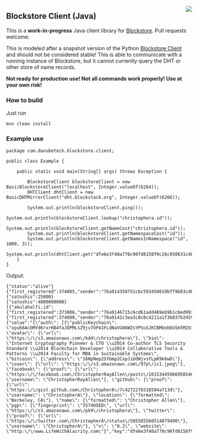 <a href="http://projectdanube.org/" target="_blank"><img src="http://projectdanube.github.com/xdi2/images/projectdanube_logo.png" align="right"></a>

## Blockstore Client (Java)

This is a **work-in-progress** Java client library for [Blockstore](https://github.com/blockstack/blockstore/). Pull requests welcome.

This is modeled after a snapshot version of the Python [Blockstore Client](https://github.com/blockstack/blockstore-client) and should not be considered stable! This is able to communicate with
a running instance of Blockstore, but it cannot currently query the DHT or other store of name records.

**Not ready for production use! Not all commands work properly! Use at your own risk!**

### How to build

Just run

    mvn clean install

### Example use

	package com.danubetech.blockstore.client;
	
	public class Example {
	
		public static void main(String[] args) throws Exception {
	
			BlockstoreClient blockstoreClient = new BasicBlockstoreClient("localhost", Integer.valueOf(6264));
			DHTClient dhtClient = new BasicDHTMirrorClient("dht.blockstack.org", Integer.valueOf(6266));
	
			System.out.println(blockstoreClient.ping());
			System.out.println(blockstoreClient.lookup("christophera.id"));
			System.out.println(blockstoreClient.getNameCost("christophera.id"));
			System.out.println(blockstoreClient.getNamespaceCost("id"));
			System.out.println(blockstoreClient.getNamesInNamespace("id", 1000, 3));
			System.out.println(dhtClient.get("dfe6e3f40a770c90fd8158f9c28c950631c4818b"));
		}
	}

Output:

	{"status":"alive"}
	{"first_registered":374085,"sender":"76a914358751cbc593450619bff9b03cd0698154a8a0fe88ac","sender_pubkey":"02eb1a3612b9e29b1770e76916a6226f72fc32025bab8061c5298483378f4b31f7","address":"15t2vLF87xZogitNRLzQSih5Kz18XWBMS1","value_hash":"dfe6e3f40a770c90fd8158f9c28c950631c4818b","last_renewed":374085,"revoked":false}
	{"satoshis":25000}
	{"satoshis":4000000000}
	[{"akulahalfi.id":{"first_registered":373806,"sender":"76a9146715c6cd61add469eb9b1c6ed993278bc01c6d6f88ac","sender_pubkey":"0411d88aa37a0eea476a5b63ca4b1cd392ded830865824c27dacef6bde9f9bc53fa13a0926533ef4d20397207e212c2086cbe13db5470fd29616abd35326d33090","address":"1AQ4gpdeQ7nQnWh76VyRb2zK2H3ner8Cif","value_hash":"c2ca9b83221e3028edafa1d4630fb7d73c36bd7d","last_renewed":373806,"revoked":false},"aku.id":{"first_registered":374080,"sender":"76a9142c3ea3c8c0c4211a1f36837b2459e334daed8aa788ac","sender_pubkey":"0411d88aa37a0eea476a5b63ca4b1cd392ded830865824c27dacef6bde9f9bc53fa13a0926533ef4d20397207e212c2086cbe13db5470fd29616abd35326d33090","address":"152wmjGzesppMoywYYpMAV4BGEiYtfKfYR","value_hash":"5f547e5be733275459d3f3a321cc753e4b3185d2","last_renewed":374080,"revoked":false}}]
	{"value":"{\"auth\": [{\"publicKeychain\": \"xpub6AcbMYd6rxrKB4faJDPMLsZ9jv7UP41FLdNaVG86WZsYPSuSJKCBMUobbGSm5M2UiLfft3wQwn8boL96GxK1TGMRm6tLbZD7ggCs2MBtnZx\"}], \"avatar\": {\"url\": \"https:\/\/s3.amazonaws.com\/kd4\/christophera\"}, \"bio\": \"Internet Cryptography Pioneer & CTO \\u2014 Co-author TLS Security Standard \\u2014 Blockchain Developer \\u2014 Collaborative Tools & Patterns \\u2014 Faculty for MBA in Sustainable Systems\", \"bitcoin\": {\"address\": \"16NpNep2SYbmp2CxpJiUdWjvsYLpK9k6wD\"}, \"cover\": {\"url\": \"https:\/\/s3.amazonaws.com\/97p\/ic1.jpeg\"}, \"facebook\": {\"proof\": {\"url\": \"https:\/\/facebook.com\/ChristopherRayAllen\/posts\/10153445966950540\"}, \"username\": \"ChristopherRayAllen\"}, \"github\": {\"proof\": {\"url\": \"https:\/\/gist.github.com\/ChristopherA\/7c427227b518504a713d\"}, \"username\": \"ChristopherA\"}, \"location\": {\"formatted\": \"Berkeley, CA\"}, \"name\": {\"formatted\": \"Christopher Allen\"}, \"pgp\": {\"fingerprint\": \"357405ED\", \"url\": \"https:\/\/s3.amazonaws.com\/pk9\/christophera\"}, \"twitter\": {\"proof\": {\"url\": \"https:\/\/twitter.com\/ChristopherA\/status\/585585560514879490\"}, \"username\": \"ChristopherA\"}, \"v\": \"0.2\", \"website\": \"http:\/\/www.LifeWithAlacrity.com\"}","key":"dfe6e3f40a770c90fd8158f9c28c950631c4818b"}
